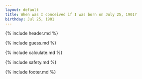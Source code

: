 ```yaml
---
layout: default
title: When was I conceived if I was born on July 25, 1901?
birthday: Jul 25, 1901
---
```


{% include header.md %}

{% include guess.md %}

{% include calculate.md %}

{% include safety.md %}

{% include footer.md %}



